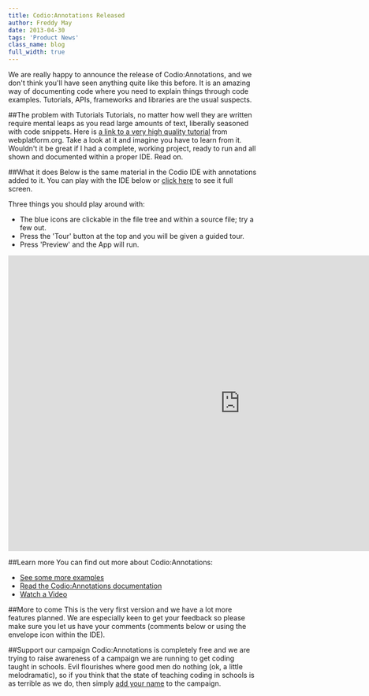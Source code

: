 ```yaml
---
title: Codio:Annotations Released
author: Freddy May
date: 2013-04-30
tags: 'Product News'
class_name: blog
full_width: true
---
```


We are really happy to announce the release of Codio:Annotations, and we don't think you'll have seen anything quite like this before. It is an amazing way of documenting code where you need to explain things through code examples. Tutorials, APIs, frameworks and libraries are the usual suspects.

##The problem with Tutorials
Tutorials, no matter how well they are written require mental leaps as you read large amounts of text, liberally seasoned with code snippets. Here is [a link to a very high quality tutorial](http://docs.webplatform.org/wiki/Tutorials/events_in_javascript) from webplatform.org. Take a look at it and imagine you have to learn from it. Wouldn't it be great if I had a complete, working project, ready to run and all shown and documented within a proper IDE. Read on.

##What it does
Below is the same material in the Codio IDE with annotations added to it. You can play with the IDE below or [click here](https://codio.com/codio/Oscillating-Spring) to see it full screen.

Three things you should play around with:

- The blue icons are clickable in the file tree and within a source file; try a few out.
- Press the 'Tour' button at the top and you will be given a guided tour.
- Press 'Preview' and the App will run.

<div class="video">
  <div class="video-wrapper">
    <iframe src="https://codio.com/codio/Oscillating-Spring" width="940px" height="600" frameborder="0" marginheight="20" marginwidth="35" scrolling="auto"></iframe>
  </div>
</div>

##Learn more
You can find out more about Codio:Annotations:

- [See some more examples](/#examples)
- [Read the Codio:Annotations documentation](/docs/annotations/)
- [Watch a Video](http://youtube.com/v/Fk3eG_eSRPM)

##More to come
This is the very first version and we have a lot more features planned. We are especially keen to get your feedback so please make sure you let us have your comments (comments below or using the envelope icon within the IDE).

##Support our campaign
Codio:Annotations is completely free and we are trying to raise awareness of a campaign we are running to get coding taught in schools. Evil flourishes where good men do nothing (ok, a little melodramatic), so if you think that the state of teaching coding in schools is as terrible as we do, then simply [add your name](/education) to the campaign.
